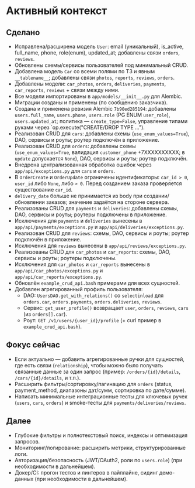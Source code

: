 # Активный контекст

## Сделано
- Исправлена/расширена модель `User`: email (уникальный), is_active, full_name, phone, role(enum), updated_at; добавлены связи `orders`, `reviews`.
- Обновлены схемы/сервисы пользователей под минимальный CRUD.
- Добавлена модель `Car` со всеми полями по ТЗ и явным `__tablename__`; добавлены связи `photos`, `reports`, `reviews`, `orders`.
- Добавлены модели: `car_photos`, `orders`, `deliveries`, `payments`, `car_reports`, `reviews` + связи между ними.
- Все модели импортированы в `app/models/__init__.py` для Alembic.
- Миграции созданы и применены (по сообщению заказчика).
- Создана и применена ревизия Alembic `7b90ed285194`: добавлены `users.full_name`, `users.phone`, `users.role` (PG ENUM `user_role`), `users.updated_at`; политика — `create_type=False`, управление типами руками через `op.execute("CREATE/DROP TYPE ...").
 - Реализован CRUD для `cars`: добавлены схемы (`use_enum_values=True`), DAO, сервисы и роуты; роутер подключён в приложение.
 - Реализован CRUD для `orders`: добавлены схемы (`use_enum_values=True`, валидация `customer_phone` +7XXXXXXXXXX; в `update` допускается `None`), DAO, сервисы и роуты; роутер подключён.
 - Внедрена централизованная обработка ошибок через `app/api/exceptions.py` для `cars` и `orders`.
 - В `OrderCreate` и `OrderUpdate` ограничены идентификаторы: `car_id > 0`, `user_id` либо `None`, либо `> 0`. Перед созданием заказа проверяется существование `car_id`.
 - `delivery_date` больше не принимается из body при создании/обновлении заказов; значение задаётся на стороне сервера.
 - Реализованы CRUD для `payments` и `deliveries`: добавлены схемы, DAO, сервисы и роуты; роутеры подключены в приложение.
 - Исключения для `payments` и `deliveries` вынесены в `app/api/payments/exceptions.py` и `app/api/deliveries/exceptions.py`.
 - Реализован CRUD для `reviews`: схемы, DAO, сервисы и роуты; роутер подключён в приложение.
 - Исключения для `reviews` вынесены в `app/api/reviews/exceptions.py`.
 - Реализованы CRUD для `car_photos` и `car_reports`: схемы, DAO, сервисы и роуты; роутеры подключены.
 - Исключения для `car_photos` и `car_reports` вынесены в `app/api/car_photos/exceptions.py` и `app/api/car_reports/exceptions.py`.
 - Обновлён `example_crud_api.bash` примерами для всех сущностей.
- Добавлен агрегированный профиль пользователя:
  - DAO: `UsersDAO.get_with_relations()` со `selectinload` для `orders.car`, `orders.payments`, `orders.deliveries`, `reviews`.
  - Сервис: `get_user_profile()` возвращает `user`, `orders`, `reviews`, `cars` (из `orders[].car`).
  - Роут: `GET /v1/users/{user_id}/profile` (+ curl пример в `example_crud_api.bash`).

## Фокус сейчас
 - Если актуально — добавить агрегированные ручки для сущностей, где есть связи (`relationship`), чтобы можно было получать связанные данные за один запрос (пример: `/orders/{id}/details`, `/cars/{id}/details`, и т.п.).
 - Расширить фильтры/сортировку/пагинацию для `orders` (status, payment_method, диапазоны дат/сумм, сортировка по дате/сумме).
 - Написать минимальные интеграционные тесты для ключевых ручек (`users`, `cars`, `orders`) и smoke-тесты для `payments/deliveries/reviews`.

## Далее
 - Глубокие фильтры и полнотекстовый поиск, индексы и оптимизация запросов.
 - Мониторинг/логирование: расширить метрики, структурированные логи.
 - Авторизация/безопасность (JWT/OAuth2, роли по `users.role`) (при необходимости в дальнейшем).
 - Докер/CI: прогон тестов и линтеров в пайплайне, сидинг демо-данных (при необходимости в дальнейшем).

